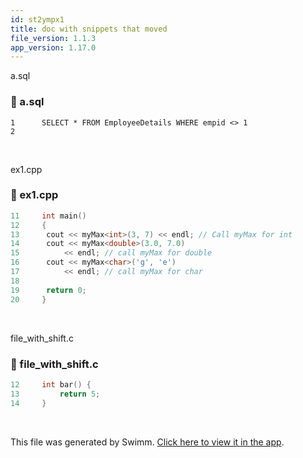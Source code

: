 ```yaml
---
id: st2ympx1
title: doc with snippets that moved
file_version: 1.1.3
app_version: 1.17.0
---
```


a.sql
<!-- NOTE-swimm-snippet: the lines below link your snippet to Swimm -->
### 📄 a.sql
```plsql
1      SELECT * FROM EmployeeDetails WHERE empid <> 1
2      
```

<br/>

ex1.cpp
<!-- NOTE-swimm-snippet: the lines below link your snippet to Swimm -->
### 📄 ex1.cpp
```c++
11     int main()
12     {
13     	cout << myMax<int>(3, 7) << endl; // Call myMax for int
14     	cout << myMax<double>(3.0, 7.0)
15     		<< endl; // call myMax for double
16     	cout << myMax<char>('g', 'e')
17     		<< endl; // call myMax for char
18     
19     	return 0;
20     }
```

<br/>

file\_with\_shift.c
<!-- NOTE-swimm-snippet: the lines below link your snippet to Swimm -->
### 📄 file_with_shift.c
```c
12     int bar() {
13         return 5;
14     }
```

<br/>

This file was generated by Swimm. [Click here to view it in the app](https://swimm-web-app.web.app/repos/Z2l0aHViJTNBJTNBdDElM0ElM0FlcmFuLXN3aW1t/docs/st2ympx1).
